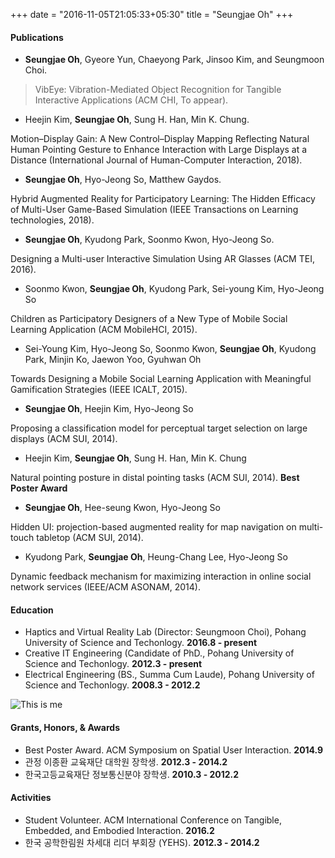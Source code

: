 +++ 
date = "2016-11-05T21:05:33+05:30" 
title = "Seungjae Oh" 
+++

#### Publications

* **Seungjae Oh**, Gyeore Yun, Chaeyong Park, Jinsoo Kim, and Seungmoon Choi.

> VibEye: Vibration-Mediated Object Recognition for Tangible Interactive Applications (ACM CHI, To appear). 

* Heejin Kim, **Seungjae Oh**, Sung H. Han, Min K. Chung. 

Motion–Display Gain: A New Control–Display Mapping Reflecting Natural Human Pointing Gesture to Enhance Interaction with Large Displays at a Distance (International Journal of Human-Computer Interaction, 2018). 

* **Seungjae Oh**, Hyo-Jeong So, Matthew Gaydos.

Hybrid Augmented Reality for Participatory Learning: The Hidden Efficacy of Multi-User Game-Based Simulation (IEEE Transactions on Learning technologies, 2018). 

* **Seungjae Oh**, Kyudong Park, Soonmo Kwon, Hyo-Jeong So.

Designing a Multi-user Interactive Simulation Using AR Glasses (ACM TEI, 2016). 

* Soonmo Kwon, **Seungjae Oh**, Kyudong Park, Sei-young Kim, Hyo-Jeong So

Children as Participatory Designers of a New Type of Mobile Social Learning Application (ACM MobileHCI, 2015).

* Sei-Young Kim, Hyo-Jeong So, Soonmo Kwon, **Seungjae Oh**, Kyudong Park, Minjin Ko, Jaewon Yoo, Gyuhwan Oh

Towards Designing a Mobile Social Learning Application with Meaningful Gamification Strategies (IEEE ICALT, 2015).

* **Seungjae Oh**, Heejin Kim, Hyo-Jeong So

Proposing a classification model for perceptual target selection on large displays (ACM SUI, 2014).

* Heejin Kim, **Seungjae Oh**, Sung H. Han, Min K. Chung

Natural pointing posture in distal pointing tasks (ACM SUI, 2014). **Best Poster Award**

* **Seungjae Oh**, Hee-seung Kwon, Hyo-Jeong So

Hidden UI: projection-based augmented reality for map navigation on multi-touch tabletop (ACM SUI, 2014).

* Kyudong Park, **Seungjae Oh**, Heung-Chang Lee, Hyo-Jeong So

Dynamic feedback mechanism for maximizing interaction in online social network services (IEEE/ACM ASONAM, 2014).



#### Education

* Haptics and Virtual Reality Lab (Director: Seungmoon Choi), Pohang University of Science and Techonlogy. **2016.8 - present**
* Creative IT Engineering (Candidate of PhD., Pohang University of Science and Techonlogy. **2012.3 - present**
* Electrical Engineering (BS., Summa Cum Laude), Pohang University of Science and Techonlogy. **2008.3 - 2012.2**

![This is me][1]

#### Grants, Honors, & Awards
* Best Poster Award. ACM Symposium on Spatial User Interaction. **2014.9**
* 관정 이종환 교육재단 대학원 장학생. **2012.3 - 2014.2**
* 한국고등교육재단 정보통신분야 장학생. **2010.3 - 2012.2**

#### Activities
* Student Volunteer. ACM International Conference on Tangible, Embedded, and Embodied Interaction. **2016.2**
* 한국 공학한림원 차세대 리더 부회장 (YEHS). **2012.3 - 2014.2**


[1]: /img/seungjae.jpg
